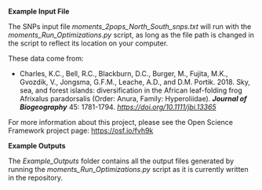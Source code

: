 **Example Input File**

The SNPs input file *moments_2pops_North_South_snps.txt* will run with the *moments_Run_Optimizations.py* script, as long as the file path is changed in the script to reflect its location on your computer. 

These data come from:

+ Charles, K.C., Bell, R.C., Blackburn, D.C., Burger, M., Fujita, M.K., Gvozdik, V., Jongsma, G.F.M., Leache, A.D., and D.M. Portik. 2018. Sky, sea, and forest islands: diversification in the African leaf-folding frog Afrixalus paradorsalis (Order: Anura, Family: Hyperoliidae). ***Journal of Biogeography*** 45: 1781-1794. *https://doi.org/10.1111/jbi.13365*

For more information about this project, please see the Open Science Framework project page: https://osf.io/fvh9k


**Example Outputs**

The *Example_Outputs* folder contains all the output files generated by running the *moments_Run_Optimizations.py* script
as it is currently written in the repository.